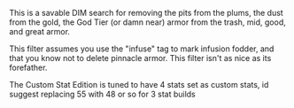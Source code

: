 This is a savable DIM search for removing the pits from the plums, the dust from the gold, the God Tier (or damn near) armor from the trash, mid, good, and great armor.

This filter assumes you use the "infuse" tag to mark infusion fodder, and that you know not to delete pinnacle armor. This filter isn't as nice as its forefather.

The Custom Stat Edition is tuned to have 4 stats set as custom stats, id suggest replacing 55 with 48 or so for 3 stat builds

